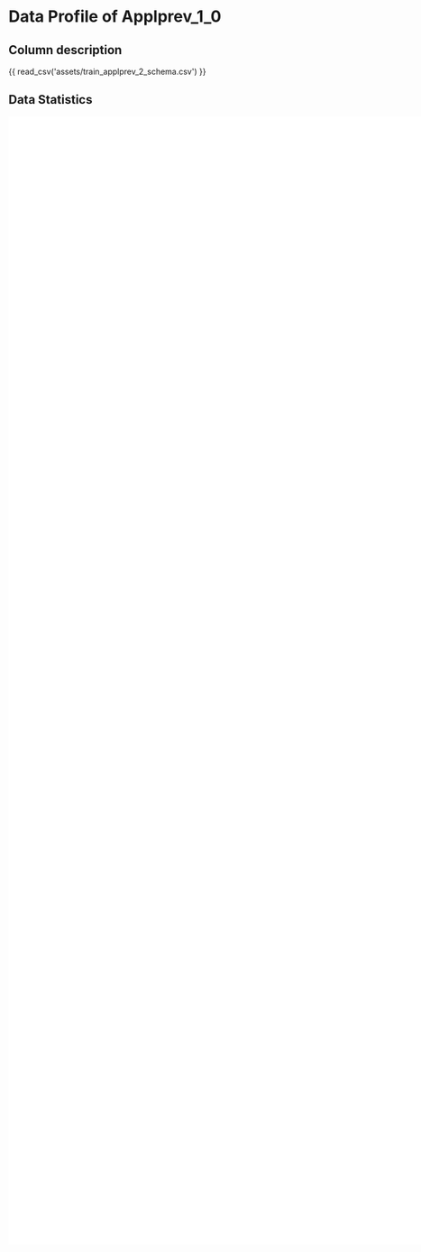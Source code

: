 # Data Profile of Applprev_1_0

## Column description

{{ read_csv('assets/train_applprev_2_schema.csv') }}

## Data Statistics

<iframe width=2800, height=2000 frameBorder=0 src="../assets/train_applprev_2_report.html"></iframe>

    